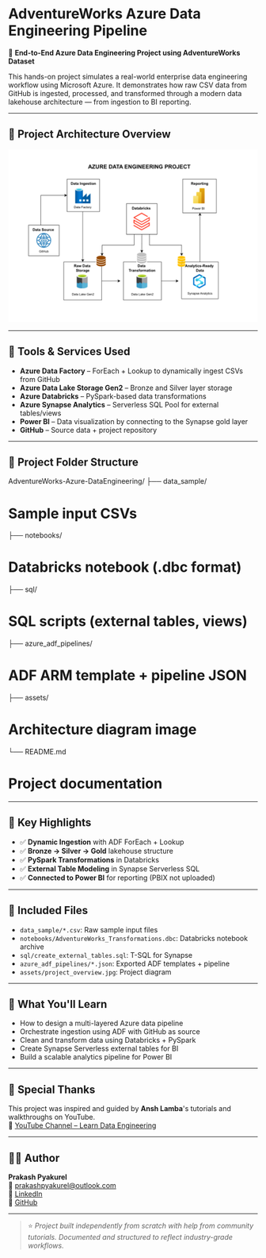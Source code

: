 # AdventureWorks Azure Data Engineering Pipeline

🚀 **End-to-End Azure Data Engineering Project using AdventureWorks Dataset**

This hands-on project simulates a real-world enterprise data engineering workflow using Microsoft Azure. It demonstrates how raw CSV data from GitHub is ingested, processed, and transformed through a modern data lakehouse architecture — from ingestion to BI reporting.

---

## 📌 Project Architecture Overview

![Project Overview](assets/project_overview.jpg)

---

## 🔧 Tools & Services Used

- **Azure Data Factory** – ForEach + Lookup to dynamically ingest CSVs from GitHub
- **Azure Data Lake Storage Gen2** – Bronze and Silver layer storage
- **Azure Databricks** – PySpark-based data transformations
- **Azure Synapse Analytics** – Serverless SQL Pool for external tables/views
- **Power BI** – Data visualization by connecting to the Synapse gold layer
- **GitHub** – Source data + project repository

---

## 📁 Project Folder Structure

AdventureWorks-Azure-DataEngineering/
├── data_sample/              
# Sample input CSVs
├── notebooks/                
# Databricks notebook (.dbc format)
├── sql/                      
# SQL scripts (external tables, views)
├── azure_adf_pipelines/      
# ADF ARM template + pipeline JSON
├── assets/                   
# Architecture diagram image
└── README.md                 
# Project documentation

---

## 🔑 Key Highlights

- ✅ **Dynamic Ingestion** with ADF ForEach + Lookup
- ✅ **Bronze → Silver → Gold** lakehouse structure
- ✅ **PySpark Transformations** in Databricks
- ✅ **External Table Modeling** in Synapse Serverless SQL
- ✅ **Connected to Power BI** for reporting (PBIX not uploaded)

---

## 📁 Included Files

- `data_sample/*.csv`: Raw sample input files
- `notebooks/AdventureWorks_Transformations.dbc`: Databricks notebook archive
- `sql/create_external_tables.sql`: T-SQL for Synapse
- `azure_adf_pipelines/*.json`: Exported ADF templates + pipeline
- `assets/project_overview.jpg`: Project diagram

---

## 🧠 What You'll Learn

- How to design a multi-layered Azure data pipeline
- Orchestrate ingestion using ADF with GitHub as source
- Clean and transform data using Databricks + PySpark
- Create Synapse Serverless external tables for BI
- Build a scalable analytics pipeline for Power BI

---

## 🙏 Special Thanks

This project was inspired and guided by **Ansh Lamba**'s tutorials and walkthroughs on YouTube.  
🔗 [YouTube Channel – Learn Data Engineering](https://www.youtube.com/@AnshLambaJSR)

---

## 👨‍💻 Author

**Prakash Pyakurel**  
📧 [prakashpyakurel@outlook.com](mailto:prakashpyakurel@outlook.com)  
🔗 [LinkedIn](https://www.linkedin.com/in/prakashpyakurel/)  
🔗 [GitHub](https://github.com/prakash-pyakurel)

---

> ⭐ *Project built independently from scratch with help from community tutorials. Documented and structured to reflect industry-grade workflows.*


